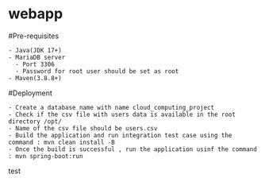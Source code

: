 # webapp

#Pre-requisites 

    - Java(JDK 17+)
    - MariaDB server
      - Port 3306
      - Password for root user should be set as root
    - Maven(3.8.8+)
  
#Deployment

    - Create a database name with name cloud_computing_project
    - Check if the csv file with users data is available in the root directory /opt/
    - Name of the csv file should be users.csv
    - Build the application and run integration test case using the command : mvn clean install -B
    - Once the build is successful , run the application usinf the command : mvn spring-boot:run

test
